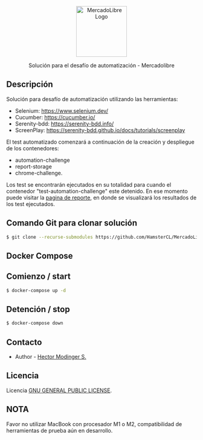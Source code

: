 <p align="center">
  <img src="https://http2.mlstatic.com/frontend-assets/ml-web-navigation/ui-navigation/6.4.1/mercadolibre/logo__large_plus.png" width="134" alt="MercadoLibre Logo" />
</p>

  <p align="center">Solución para el desafío de automatización - Mercadolibre</p>


## Descripción

Solución para desafío de automatización utilizando las herramientas:

- Selenium: https://www.selenium.dev/
- Cucumber: https://cucumber.io/
- Serenity-bdd: https://serenity-bdd.info/
- ScreenPlay: https://serenity-bdd.github.io/docs/tutorials/screenplay

El test automatizado comenzará a continuación de la creación y despliegue de los contenedores:
 - automation-challenge
 - report-storage
 - chrome-challenge.

Los test se encontrarán ejecutados en su totalidad para cuando el contenedor "test-automation-challenge" este detenido. En ese momento puede visitar la <a href="http://localhost:8080">pagina de reporte</a>, en donde se visualizará los resultados de los test ejecutados.

## Comando Git para clonar solución

```bash
$ git clone --recurse-submodules https://github.com/HamsterCL/MercadoLibre-Challenge.git
```


## Docker Compose

## Comienzo / start
```bash
$ docker-compose up -d
```

## Detención / stop
```bash
$ docker-compose down
```

## Contacto

- Author - [Hector Modinger S.](mailto:hectormodinger@gmail.com)

## Licencia

Licencia [GNU GENERAL PUBLIC LICENSE](LICENSE).

## NOTA

Favor no utilizar MacBook con procesador M1 o M2, compatibilidad de herramientas de prueba aún en desarrollo.



